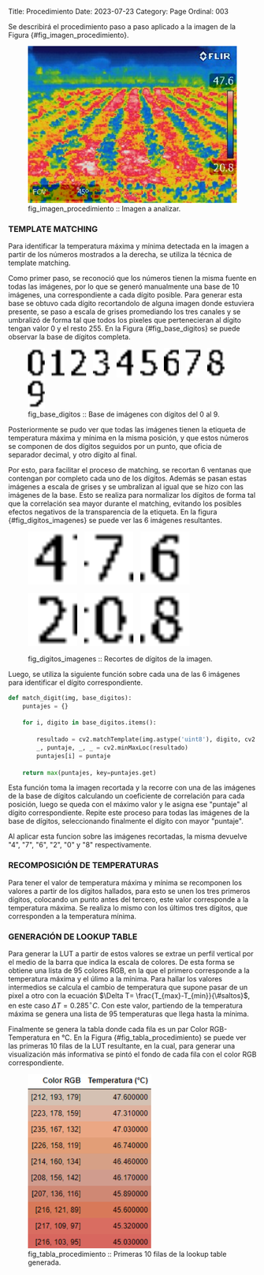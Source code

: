Title: Procedimiento
Date: 2023-07-23
Category: Page
Ordinal: 003

Se describirá el procedimiento paso a paso aplicado a la imagen de la Figura {#fig_imagen_procedimiento}.

<figure>
  <img src="../images/imagen_procedimiento.jpg" width="450">
  <figcaption>
  fig_imagen_procedimiento :: Imagen a analizar.
  </figcaption>
</figure> 


### TEMPLATE MATCHING

Para identificar la temperatura máxima y mínima detectada en la imagen a partir de los números mostrados a la derecha, se utiliza la técnica de template matching.

Como primer paso, se reconoció que los números tienen la misma fuente en todas las imágenes, por lo que se generó manualmente una base de 10 imágenes, una correspondiente a cada dígito posible. Para generar esta base se obtuvo cada dígito recortandolo de alguna imagen donde estuviera presente, se paso a escala de grises promediando los tres canales y se umbralizó de forma tal que todos los pixeles que pertenecieran al dígito tengan valor 0 y el resto 255. En la Figura {#fig_base_digitos} se puede observar la base de dígitos completa.

<figure>
  <img src="../images/base_0.png" style="height:60px; margin-right: 10px;">
  <img src="../images/base_1.png" style="height:60px; margin-right: 10px;">
  <img src="../images/base_2.png" style="height:60px; margin-right: 10px;">
  <img src="../images/base_3.png" style="height:60px; margin-right: 10px;">
  <img src="../images/base_4.png" style="height:60px; margin-right: 10px;">
  <img src="../images/base_5.png" style="height:60px; margin-right: 10px;">
  <img src="../images/base_6.png" style="height:60px; margin-right: 10px;">
  <img src="../images/base_7.png" style="height:60px; margin-right: 10px;">
  <img src="../images/base_8.png" style="height:60px; margin-right: 10px;">
  <img src="../images/base_9.png" style="height:60px;">
  <figcaption>
  fig_base_digitos :: Base de imágenes con dígitos del 0 al 9.
  </figcaption>
</figure> 

Posteriormente se pudo ver que todas las imágenes tienen la etiqueta de temperatura máxima y mínima en la misma posición, y que estos números se componen de dos dígitos seguidos por un punto, que oficia de separador decimal, y otro dígito al final.

Por esto, para facilitar el proceso de matching, se recortan 6 ventanas que contengan por completo cada uno de los dígitos. Además se pasan estas imágenes a escala de grises y se umbralizan al igual que se hizo con las imágenes de la base. Esto se realiza para normalizar los dígitos de forma tal que la correlación sea mayor durante el matching, evitando los posibles efectos negativos de la transparencia de la etiqueta. En la figura {#fig_digitos_imagenes} se puede ver las 6 imágenes resultantes.

<figure>
  <p float="left">
    <img src="../images/digito1.png" width="100" style="margin-right: 10px;">
    <img src="../images/digito2.png" width="100" style="margin-right: 10px;">
    <img src="../images/digito3.png" width="100">
  </p>
  <p float="left">
    <img src="../images/digito4.png" width="100" style="margin-right: 10px;">
    <img src="../images/digito5.png" width="100" style="margin-right: 10px;">
    <img src="../images/digito6.png" width="100">
  </p>
  <figcaption>
  fig_digitos_imagenes :: Recortes de dígitos de la imagen.
  </figcaption>
</figure>

Luego, se utiliza la siguiente función sobre cada una de las 6 imágenes para identificar el dígito correspondiente.

``` python
def match_digit(img, base_digitos):
    puntajes = {}

    for i, digito in base_digitos.items():
        
        resultado = cv2.matchTemplate(img.astype('uint8'), digito, cv2.TM_CCOEFF_NORMED)
        _, puntaje, _, _ = cv2.minMaxLoc(resultado)
        puntajes[i] = puntaje
    
    return max(puntajes, key=puntajes.get)

```
Esta función toma la imagen recortada y la recorre con una de las imágenes de la base de dígitos calculando un coeficiente de correlación para cada posición, luego se queda con el máximo valor y le asigna ese "puntaje" al dígito correspondiente. Repite este proceso para todas las imágenes de la base de dígitos, seleccionando finalmente el dígito con mayor "puntaje".

Al aplicar esta funcion sobre las imágenes recortadas, la misma devuelve "4", "7", "6", "2", "0" y "8" respectivamente.

### RECOMPOSICIÓN DE TEMPERATURAS

Para tener el valor de temperatura máxima y mínima se recomponen los valores a partir de los dígitos hallados, para esto se unen los tres primeros dígitos, colocando un punto antes del tercero, este valor corresponde a la temperatura máxima. Se realiza lo mismo con los últimos tres dígitos, que corresponden a la temperatura mínima.

### GENERACIÓN DE LOOKUP TABLE

Para generar la LUT a partir de estos valores se extrae un perfil vertical por el medio de la barra que indica la escala de colores. De esta forma se obtiene una lista de 95 colores RGB, en la que el primero corresponde a la temperatura máxima y el úlimo a la mínima. Para hallar los valores intermedios se calcula el cambio de temperatura que supone pasar de un pixel a otro con la ecuación $\Delta T= \frac{T_{max}-T_{min}}{\#saltos}$, en este caso $\Delta T=0.285^{\circ}C$. Con este valor, partiendo de la temperatura máxima se genera una lista de 95 temperaturas que llega hasta la mínima.

Finalmente se genera la tabla donde cada fila es un par Color RGB-Temperatura en °C. En la Figura {#fig_tabla_procedimiento} se puede ver las primeras 10 filas de la LUT resultante, en la cual, para generar una visualización más informativa se pintó el fondo de cada fila con el color RGB correspondiente.

<figure>
  <img src="../images/tabla_procedimiento.png" width="250">
  <figcaption>
  fig_tabla_procedimiento :: Primeras 10 filas de la lookup table generada.
  </figcaption>
</figure> 